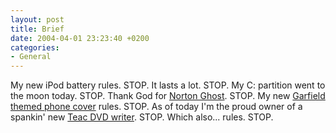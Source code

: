 ```yaml
---
layout: post
title: Brief
date: 2004-04-01 23:23:40 +0200
categories:
- General
---
```

My new iPod battery rules. STOP. It lasts a lot. STOP. My C: partition went to the moon today. STOP. Thank God for <a href="http://www.symantec.com/sabu/ghost/ghost_personal/">Norton Ghost</a>. STOP. My new <a href="http://www.rusiczki.net/blog/blogpics/garfield_phone.php" onclick="window.open('http://www.rusiczki.net/blog/blogpics/garfield_phone.php','popup','width=720,height=480,scrollbars=no,resizable=no,toolbar=no,directories=no,location=no,menubar=no,status=no,left=0,top=0'); return false">Garfield themed phone cover</a> rules. STOP. As of today I'm the proud owner of a spankin' new <a href="http://www.cdrinfo.com/Sections/Articles/Specific.asp?ArticleHeadline=Teac+DV%2DW58G&Series=0">Teac DVD writer</a>. STOP. Which also... rules. STOP.

